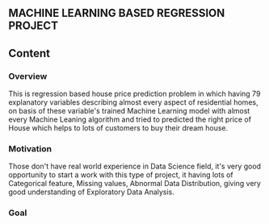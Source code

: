 ## MACHINE LEARNING BASED REGRESSION PROJECT

## Content
### Overview
This is regression based house price prediction problem in which having 79 explanatory variables describing almost every aspect of residential homes, on basis of these variable's
trained Machine Learning model with almost every Machine Leaning algorithm and tried to predicted the right price of House which helps to lots of customers to buy their dream house.

### Motivation
Those don't have real world experience in Data Science field, it's very good opportunity to start a work with this type of project, it having lots of Categorical feature, Missing values, Abnormal Data Distribution, giving very good understanding of Exploratory Data Analysis.

### Goal



